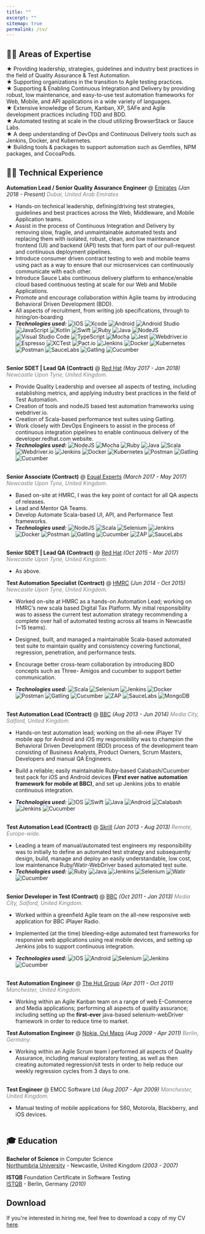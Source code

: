 ```yaml
---
title: ""
excerpt: ""
sitemap: true
permalink: /cv/
---
```


## 👨‍💻 Areas of Expertise
★ Providing leadership, strategies, guidelines and industry best practices in the field of Quality Assurance & Test Automation.  
★ Supporting organizations in the transition to Agile testing practices.  
★ Supporting & Enabling Continuous Integration and Delivery by providing robust, low
maintenance, and easy-to-use test automation frameworks for Web, Mobile, and API applications in a wide variety of languages.  
★ Extensive knowledge of Scrum, Kanban, XP, SAFe and Agile development practices including TDD and BDD.  
★ Automated testing at scale in the cloud utilizing BrowserStack or Sauce Labs.  
★ A deep understanding of DevOps and Continuous Delivery tools such as Jenkins, Docker, and Kubernetes.  
★ Building tools & packages to support automation such as Gemfiles, NPM packages, and CocoaPods.

## 👨‍💻 Technical Experience

**Automation Lead / Senior Quality Assurance Engineer** @ [Emirates](https://emirates.com) _(Jan 2018 - Present)_
<span style="color:grey">*Dubai, United Arab Emirates*</span><br>

- Hands-on technical leadership, defining/driving test strategies, guidelines and best practices across the Web, Middleware, and Mobile Application teams.
- Assist in the process of Continuous Integration and Delivery by removing slow, fragile, and unmaintainable automated tests and replacing them with isolated, robust, clean, and low maintenance frontend (UI) and backend (API) tests that form part of our pull-request and continuous deployment pipelines.
- Introduce consumer driven contract testing to web and mobile teams using pact as a way to ensure that our microservices can continuously communicate with each other.
- Introduce Sauce Labs continuous delivery platform to enhance/enable cloud based continuous testing at scale for our Web and Mobile Applications.
- Promote and encourage collaboration within Agile teams by introducing Behavioral Driven Development (BDD).
- All aspects of recruitment, from writing job specifications, through to hiring/on-boarding    
- **_Technologies used:_** ![IOS](https://img.shields.io/badge/iOS-000000?style=for-the-badge&logo=ios&logoColor=white)
![Xcode](https://img.shields.io/badge/Xcode-007ACC?style=for-the-badge&logo=Xcode&logoColor=white)
![Android](https://img.shields.io/badge/Android-3DDC84?style=for-the-badge&logo=android&logoColor=white)
![Android Studio](https://img.shields.io/badge/Android%20Studio-3DDC84.svg?style=for-the-badge&logo=android-studio&logoColor=white)
![JavaScript](https://img.shields.io/badge/javascript-%23323330.svg?style=for-the-badge&logo=javascript&logoColor=%23F7DF1E)
![Kotlin](https://img.shields.io/badge/kotlin-%230095D5.svg?style=for-the-badge&logo=kotlin&logoColor=white)
![Swift](https://img.shields.io/badge/swift-F54A2A?style=for-the-badge&logo=swift&logoColor=white)
![Ruby](https://img.shields.io/badge/ruby-%23CC342D.svg?style=for-the-badge&logo=ruby&logoColor=white)
![Java](https://img.shields.io/badge/java-%23CC342D.svg?style=for-the-badge&logo=java&logoColor=white)
![NodeJS](https://img.shields.io/badge/node.js-6DA55F?style=for-the-badge&logo=node.js&logoColor=white)
![Visual Studio Code](https://img.shields.io/badge/Visual%20Studio%20Code-0078d7.svg?style=for-the-badge&logo=visual-studio-code&logoColor=white)
![TypeScript](https://img.shields.io/badge/typescript-%23007ACC.svg?style=for-the-badge&logo=typescript&logoColor=white)
![Mocha](https://img.shields.io/badge/-mocha-%238D6748?style=for-the-badge&logo=mocha&logoColor=white)
![Jest](https://img.shields.io/badge/-jest-%23C21325?style=for-the-badge&logo=jest&logoColor=white)
![Webdriver.io](https://img.shields.io/badge/webdriverio-%23326ce5.svg?style=for-the-badge&logo=webdriverio&logoColor=white)
![Espresso](https://img.shields.io/badge/espresso-%6DA55F.svg?style=for-the-badge&logo=espresso&logoColor=white)
![XCTest](https://img.shields.io/badge/xctest-F54A2A?style=for-the-badge&logo=xctest&logoColor=white)
![Pact.io](https://img.shields.io/badge/pact.io-%23326ce5.svg?style=for-the-badge&logo=pact.io&logoColor=white)
![Jenkins](https://img.shields.io/badge/jenkins-%232C5263.svg?style=for-the-badge&logo=jenkins&logoColor=white)
![Docker](https://img.shields.io/badge/docker-%230db7ed.svg?style=for-the-badge&logo=docker&logoColor=white)
![Kubernetes](https://img.shields.io/badge/kubernetes-%23326ce5.svg?style=for-the-badge&logo=kubernetes&logoColor=white)
![Postman](https://img.shields.io/badge/Postman-FF6C37?style=for-the-badge&logo=postman&logoColor=white)
![SauceLabs](https://img.shields.io/badge/saucelabs-%23000000.svg?style=for-the-badge&logo=saucelabs&logoColor=white)
![Gatling](https://img.shields.io/badge/Gatling-%23663399.svg?style=for-the-badge&logo=gatling&logoColor=white)
![Cucumber](https://img.shields.io/badge/cucumber-%23000000.svg?style=for-the-badge&logo=cucumber&logoColor=white)<br><br>

**Senior SDET | Lead QA (Contract)** @ [Red Hat](https://developers.redhat.com/) _(May 2017 - Jan 2018)_
<span style="color:grey">*Newcastle Upon Tyne, United Kingdom.*</span> <br>

- Provide Quality Leadership and oversee all aspects of testing, including establishing metrics, and applying industry best practices in the field of Test Automation.
- Creation of tools and nodeJS based test automation frameworks using webdriver.io.
- Creation of Scala-based performance test suites using Gatling.
- Work closely with DevOps Engineers to assist in the process of continuous integration
pipelines to enable continuous delivery of the developer.redhat.com website.
- **_Technologies used:_** ![NodeJS](https://img.shields.io/badge/node.js-6DA55F?style=for-the-badge&logo=node.js&logoColor=white)
![Mocha](https://img.shields.io/badge/-mocha-%238D6748?style=for-the-badge&logo=mocha&logoColor=white)
![Ruby](https://img.shields.io/badge/ruby-%23CC342D.svg?style=for-the-badge&logo=ruby&logoColor=white)
![Java](https://img.shields.io/badge/java-%23CC342D.svg?style=for-the-badge&logo=java&logoColor=white)
![Scala](https://img.shields.io/badge/scala-%23DC322F.svg?style=for-the-badge&logo=scala&logoColor=white)
![Webdriver.io](https://img.shields.io/badge/webdriverio-%23326ce5.svg?style=for-the-badge&logo=webdriverio&logoColor=white)
![Jenkins](https://img.shields.io/badge/jenkins-%232C5263.svg?style=for-the-badge&logo=jenkins&logoColor=white)
![Docker](https://img.shields.io/badge/docker-%230db7ed.svg?style=for-the-badge&logo=docker&logoColor=white)
![Kubernetes](https://img.shields.io/badge/kubernetes-%23326ce5.svg?style=for-the-badge&logo=kubernetes&logoColor=white)
![Postman](https://img.shields.io/badge/Postman-FF6C37?style=for-the-badge&logo=postman&logoColor=white)
![Gatling](https://img.shields.io/badge/Gatling-%23663399.svg?style=for-the-badge&logo=gatling&logoColor=white)
![Cucumber](https://img.shields.io/badge/cucumber-%23000000.svg?style=for-the-badge&logo=cucumber&logoColor=white)<br><br>

**Senior Associate (Contract)** @ [Equal Experts](https://www.equalexperts.com/) _(March 2017 - May 2017)_ 
<span style="color:grey">*Newcastle Upon Tyne, United Kingdom.*</span><br>

- Based on-site at HMRC, I was the key point of contact for all QA aspects of releases.
- Lead and Mentor QA Teams.
- Develop Automate Scala-based UI, API, and Performance Test frameworks.
- **_Technologies used:_** ![NodeJS](https://img.shields.io/badge/node.js-6DA55F?style=for-the-badge&logo=node.js&logoColor=white)
![Scala](https://img.shields.io/badge/scala-%23DC322F.svg?style=for-the-badge&logo=scala&logoColor=white)
![Selenium](https://img.shields.io/badge/selenium-%23326ce5.svg?style=for-the-badge&logo=selenium&logoColor=white)
![Jenkins](https://img.shields.io/badge/jenkins-%232C5263.svg?style=for-the-badge&logo=jenkins&logoColor=white)
![Docker](https://img.shields.io/badge/docker-%230db7ed.svg?style=for-the-badge&logo=docker&logoColor=white)
![Postman](https://img.shields.io/badge/Postman-FF6C37?style=for-the-badge&logo=postman&logoColor=white)
![Gatling](https://img.shields.io/badge/Gatling-%23663399.svg?style=for-the-badge&logo=gatling&logoColor=white)
![Cucumber](https://img.shields.io/badge/cucumber-%23000000.svg?style=for-the-badge&logo=cucumber&logoColor=white)
![ZAP](https://img.shields.io/badge/OWASP-zap-%23DC322F.svg?style=for-the-badge&logo=zap&logoColor=white)
![SauceLabs](https://img.shields.io/badge/saucelabs-%23000000.svg?style=for-the-badge&logo=saucelabs&logoColor=white)<br><br>

**Senior SDET | Lead QA (Contract)** @ [Red Hat](https://developers.redhat.com/) _(Oct 2015 - Mar 2017)_ 
<span style="color:grey">*Newcastle Upon Tyne, United Kingdom.*</span> <br>

- As above.

**Test Automation Specialist (Contract)** @ [HMRC](https://www.gov.uk/government/organisations/hm-revenue-customs) _(Jun 2014 - Oct 2015)_
<span style="color:grey">*Newcastle Upon Tyne, United Kingdom.*</span><br>

- Worked on-site at HMRC as a hands-on Automation Lead; working on HMRC’s new scala based Digital Tax Platform. My initial responsibility was to assess the current test automation strategy recommending a complete over hall of automated testing across all teams in Newcastle (~15 teams).
- Designed, built, and managed a maintainable Scala-based automated test suite to maintain quality and consistency covering functional, regression, penetration, and performance tests.
- Encourage better cross-team collaboration by introducing BDD concepts such as Three-
Amigos and cucumber to support better communication.

- **_Technologies used:_** ![Scala](https://img.shields.io/badge/scala-%23DC322F.svg?style=for-the-badge&logo=scala&logoColor=white)
![Selenium](https://img.shields.io/badge/selenium-%23326ce5.svg?style=for-the-badge&logo=selenium&logoColor=white)
![Jenkins](https://img.shields.io/badge/jenkins-%232C5263.svg?style=for-the-badge&logo=jenkins&logoColor=white)
![Docker](https://img.shields.io/badge/docker-%230db7ed.svg?style=for-the-badge&logo=docker&logoColor=white)
![Postman](https://img.shields.io/badge/Postman-FF6C37?style=for-the-badge&logo=postman&logoColor=white)
![Gatling](https://img.shields.io/badge/Gatling-%23663399.svg?style=for-the-badge&logo=gatling&logoColor=white)
![Cucumber](https://img.shields.io/badge/cucumber-%23000000.svg?style=for-the-badge&logo=cucumber&logoColor=white)
![ZAP](https://img.shields.io/badge/OWASP-zap-%23DC322F.svg?style=for-the-badge&logo=zap&logoColor=white)
![SauceLabs](https://img.shields.io/badge/saucelabs-%23000000.svg?style=for-the-badge&logo=saucelabs&logoColor=white)
![MongoDB](https://img.shields.io/badge/mongodb-007ACC?style=for-the-badge&logo=mongodb&logoColor=white)<br><br>

**Test Automation Lead (Contract)** @ [BBC](https://www.bbc.co.uk/iplayer) _(Aug 2013 - Jun 2014)_
<span style="color:grey">*Media City, Salford, United Kingdom.*</span><br>

- Hands-on test automation lead; working on the all-new iPlayer TV mobile app for Android and iOS my responsibility was to champion the Behavioral Driven Development (BDD) process of the development team consisting of Business Analysts, Product Owners, Scrum Masters, Developers and manual QA Engineers.
- Build a reliable; easily maintainable Ruby-based Calabash/Cucumber test pack for iOS and Android devices **(First ever native automation framework for mobile at BBC)**, and set up Jenkins jobs to enable continuous integration.

- **_Technologies used:_** ![IOS](https://img.shields.io/badge/iOS-000000?style=for-the-badge&logo=ios&logoColor=white)
![Swift](https://img.shields.io/badge/swift-F54A2A?style=for-the-badge&logo=swift&logoColor=white)
![Java](https://img.shields.io/badge/java-%23CC342D.svg?style=for-the-badge&logo=java&logoColor=white)
![Android](https://img.shields.io/badge/Android-3DDC84?style=for-the-badge&logo=android&logoColor=white)
![Calabash](https://img.shields.io/badge/calabash-%23326ce5.svg?style=for-the-badge&logo=calabash&logoColor=white)
![Jenkins](https://img.shields.io/badge/jenkins-%232C5263.svg?style=for-the-badge&logo=jenkins&logoColor=white)
![Cucumber](https://img.shields.io/badge/cucumber-%23000000.svg?style=for-the-badge&logo=cucumber&logoColor=white)<br><br>

**Test Automation Lead (Contract)** @ [Skrill](https://www.skrill.com/en/) _(Jan 2013 - Aug 2013)_
<span style="color:grey">*Remote, Europe-wide.*</span><br>

- Leading a team of manual/automated test engineers my responsibility was to initially to define an automated test strategy and subsequently design, build, manage and deploy an easily understandable, low cost, low maintenance Ruby/Watir-WebDriver based automated test suite.
- **_Technologies used:_**
![Ruby](https://img.shields.io/badge/ruby-%23CC342D.svg?style=for-the-badge&logo=ruby&logoColor=white)
![Java](https://img.shields.io/badge/java-%23CC342D.svg?style=for-the-badge&logo=java&logoColor=white)
![Jenkins](https://img.shields.io/badge/jenkins-%232C5263.svg?style=for-the-badge&logo=jenkins&logoColor=white)
![Selenium](https://img.shields.io/badge/selenium-%23326ce5.svg?style=for-the-badge&logo=selenium&logoColor=white)
![Watir](https://img.shields.io/badge/watir-%2300599C.svg?style=for-the-badge&logo=watir&logoColor=white)
![Cucumber](https://img.shields.io/badge/cucumber-%23000000.svg?style=for-the-badge&logo=cucumber&logoColor=white)<br><br>

**Senior Developer in Test (Contract)** @ [BBC](https://www.bbc.co.uk/sounds) _(Oct 2011 - Jan 2013)_
<span style="color:grey">*Media City, Salford, United Kingdom.*</span><br>

- Worked within a greenfield Agile team on the all-new responsive web application for BBC iPlayer Radio.
- Implemented (at the time) bleeding-edge automated test frameworks for responsive web applications using real mobile devices, and setting up Jenkins jobs to support continuous integration.

- **_Technologies used:_** ![IOS](https://img.shields.io/badge/iOS-000000?style=for-the-badge&logo=ios&logoColor=white)
![Android](https://img.shields.io/badge/Android-3DDC84?style=for-the-badge&logo=android&logoColor=white)
![Selenium](https://img.shields.io/badge/selenium-%23326ce5.svg?style=for-the-badge&logo=selenium&logoColor=white)
![Jenkins](https://img.shields.io/badge/jenkins-%232C5263.svg?style=for-the-badge&logo=jenkins&logoColor=white)
![Cucumber](https://img.shields.io/badge/cucumber-%23000000.svg?style=for-the-badge&logo=cucumber&logoColor=white)<br><br>

**Test Automation Engineer** @ [The Hut Group](https://www.thehut.com/) _(Apr 2011 - Oct 2011)_
<span style="color:grey">*Manchester, United Kingdom.*</span><br>

- Working within an Agile Kanban team on a range of web E-Commerce and Media applications; performing all aspects of quality assurance; including setting up the **first-ever** java-based selenium-webDriver framework in order to reduce time to market.

**Test Automation Engineer** @ [Nokia, Ovi Maps](https://wego.here.com/) _(Aug 2009 - Apr 2011)_
<span style="color:grey">*Berlin, Germany.*</span><br>

- Working within an Agile Scrum team I performed all aspects of Quality Assurance, including manual exploratory testing, as well as then creating automated regression/sit tests in order to help reduce our weekly regression cycles from 3 days to one.<br><br>

**Test Engineer** @ EMCC Software Ltd _(Aug 2007 - Apr 2009)_
<span style="color:grey">*Manchester, United Kingdom.*</span><br>

- Manual testing of mobile applications for S60, Motorola, Blackberry, and iOS devices.<br><br>

## 🎓 Education

**Bachelor of Science** in Computer Science<br>
[Northumbria University](https://www.northumbria.ac.uk/) - Newcastle, United Kingdom _(2003 - 2007)_

**ISTQB** Foundation Certificate in Software Testing<br>
[ISTQB](https://www.istqb.org/) - Berlin, Germany _(2010)_ <br>

## Download
If you're interested in hiring me, feel free to download a copy of my CV [here](/assets/ian_hamilton_cv.pdf).


